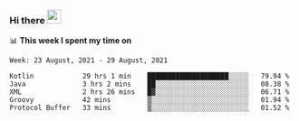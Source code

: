 ### Hi there <a href="https://www.gautamkrishnar.com/"><img src="https://media.giphy.com/media/hvRJCLFzcasrR4ia7z/giphy.gif" width="25px"></a>

📊 **This week I spent my time on**

<!--START_SECTION:waka-->
```text
Week: 23 August, 2021 - 29 August, 2021

Kotlin            29 hrs 1 min    ████████████████████░░░░░   79.94 % 
Java              3 hrs 2 mins    ██░░░░░░░░░░░░░░░░░░░░░░░   08.38 % 
XML               2 hrs 26 mins   █▓░░░░░░░░░░░░░░░░░░░░░░░   06.71 % 
Groovy            42 mins         ▒░░░░░░░░░░░░░░░░░░░░░░░░   01.94 % 
Protocol Buffer   33 mins         ▒░░░░░░░░░░░░░░░░░░░░░░░░   01.52 % 
```
<!--END_SECTION:waka-->
